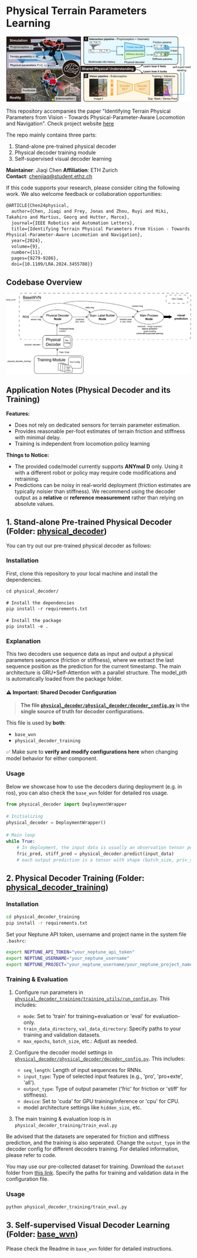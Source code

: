 # Physical Terrain Parameters Learning

![Framework Overview](.docs/header_figure.jpg)

This repository accompanies the paper "Identifying Terrain Physical Parameters from Vision - Towards Physical-Parameter-Aware Locomotion and Navigation". Check project website [here](https://bit.ly/3Xo5AA8)

The repo mainly contains three parts: 
1. Stand-alone pre-trained physical decoder
2. Physical decoder training module
3. Self-supervised visual decoder learning


**Maintainer**: Jiaqi Chen 
**Affiliation**: ETH Zurich  
**Contact**: chenjiaq@student.ethz.ch 

If this code supports your research, please consider citing the following work. We also welcome feedback or collaboration opportunities:
```
@ARTICLE{Chen24physical,
  author={Chen, Jiaqi and Frey, Jonas and Zhou, Ruyi and Miki, Takahiro and Martius, Georg and Hutter, Marco},
  journal={IEEE Robotics and Automation Letters}, 
  title={Identifying Terrain Physical Parameters From Vision - Towards Physical-Parameter-Aware Locomotion and Navigation}, 
  year={2024},
  volume={9},
  number={11},
  pages={9279-9286},
  doi={10.1109/LRA.2024.3455788}}

```

## Codebase Overview
![Codebase Overview](.docs/codebase.png)

## Application Notes (Physical Decoder and its Training)
**Features:**
- Does not rely on dedicated sensors for terrain parameter estimation.
- Provides reasonable per-foot estimates of terrain friction and stiffness with minimal delay.
- Training is independent from locomotion policy learning


**Things to Notice:**
- The provided code/model currently supports **ANYmal D** only. Using it with a different robot or policy may require code modifications and retraining.
- Predictions can be noisy in real-world deployment (friction estimates are typically noisier than stiffness). We recommend using the decoder output as a **relative** or **reference measurement** rather than relying on absolute values.


## 1. Stand-alone Pre-trained Physical Decoder (Folder: [physical_decoder](physical_decoder/))
You can try out our pre-trained physical decoder as follows:


### Installation
First, clone this repository to your local machine and install the dependencies.
```shell
cd physical_decoder/

# Install the dependencies
pip install -r requirements.txt

# Install the package
pip install -e .
```

### Explanation
This two decoders use sequence data as input and output a physical parameters sequence (friction or stiffness), where we extract the last sequence position as the prediction for the current timestamp. 
The main architecture is GRU+Self-Attention with a parallel structure.
The model_pth is automatically loaded from the package folder. 

#### ⚠️ Important: Shared Decoder Configuration

> **The file [`physical_decoder/physical_decoder/decoder_config.py`](physical_decoder/physical_decoder/decoder_config.py) is the **single source of truth** for decoder configurations.**

This file is used by **both**:
- `base_wvn`
- `physical_decoder_training`

✅ Make sure to **verify and modify configurations here** when changing model behavior for either component.

### Usage
Below we showcase how to use the decoders during deployment (e.g. in ros), you can also check the `base_wvn` folder for detailed ros usage.

```python
from physical_decoder import DeploymentWrapper

# Initializing
physical_decoder = DeploymentWrapper()

# Main loop
while True:
    # In deployment, the input data is usually an observation tensor per step with shape (batch_size, feature_dim)
    fric_pred, stiff_pred = physical_decoder.predict(input_data)
    # each output prediction is a tensor with shape (batch_size, priv_size = 4 feet)

```

## 2. Physical Decoder Training (Folder: [physical_decoder_training](physical_decoder_training/))

### Installation
```bash
cd physical_decoder_training
pip install -r requirements.txt
```

Set your Neptune API token, username and project name in the system file `.bashrc`:
```bash
export NEPTUNE_API_TOKEN="your_neptune_api_token"
export NEPTUNE_USERNAME="your_neptune_username"
export NEPTUNE_PROJECT="your_neptune_username/your_neptune_project_name"
```
### Training & Evaluation

1. Configure run parameters in [`physical_decoder_training/training_utils/run_config.py`](physical_decoder_training/training_utils/run_config.py). This includes:
    - `mode`: Set to 'train' for training+evaluation or 'eval' for evaluation-only.
    - `train_data_directory`, `val_data_directory`: Specify paths to your training and validation datasets.
    - `max_epochs`, `batch_size`, etc.: Adjust as needed.

2. Configure the decoder model settings in [`physical_decoder/physical_decoder/decoder_config.py`](physical_decoder/physical_decoder/decoder_config.py). This includes:
    - `seq_length`: Length of input sequences for RNNs.
    - `input_type`: Type of selected input features (e.g., 'pro', 'pro+exte', 'all').
    - `output_type`: Type of output parameter ('fric' for friction or 'stiff' for stiffness).
    - `device`: Set to 'cuda' for GPU training/inference or 'cpu' for CPU.
    - model architecture settings like `hidden_size`, etc.
    
3. The main training & evaluation loop is in `physical_decoder_training/train_eval.py`

Be advised that the datasets are seperated for friction and stiffness prediction, and the training is also seperated. Change the `output_type` in the decoder config for different decoders training. For detailed information, please refer to code.

You may use our pre-collected dataset for training. Download the `dataset` folder from [this link](https://drive.google.com/drive/folders/1GiX66anCw4DuOGTlS3FzBez0hATTrJbL?usp=drive_link). Specify the paths for training and validation data in the configuration file.


### Usage
```bash
python physical_decoder_training/train_eval.py
```
## 3. Self-supervised Visual Decoder Learning (Folder: [base_wvn](base_wvn/))

Please check the Readme in `base_wvn` folder for detailed instructions.
